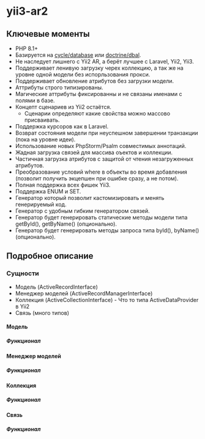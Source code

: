 # yii3-ar2

## Ключевые моменты

- PHP 8.1+
- Базируется на [cycle/database](https://github.com/cycle/database) или [doctrine/dbal](https://github.com/doctrine/dbal).
- Не наследует лишнего с Yii2 AR, а берёт лучшее с Laravel, Yii2, Yii3.
- Поддерживает ленивую загрузку черех коллекцию, а так же на уровне одной модели без испорльзования прокси.
- Поддерживает обновление атрибутов без загрузки модели.
- Аттрибуты строго типизированы.
- Магические аттрибуты фиксированны и не связаны именами с полями в базе.
- Концепт сценариев из Yii2 остаётся.
  - Сценарии определяют какие свойства можно массово присваивать.
- Поддержка курсоров как в Laravel.
- Возврат состояния модели при неуспешном завершении транзакции (пока на уровне идеи).
- Использование новых PhpStorm/Psalm совместимых аннотаций.
- Жадная загрузка связей для массива оъектов и коллекции.
- Частичная загрузка атрибутов с защитой от чтения незагруженных атрибутов.
- Преобразование условий where в объекты во время добавления (позволит получить экцепшен при ошибке сразу, а не потом).
- Полная поддержка всех фишек Yii3.
- Поддержка ENUM и SET.
- Генератор который позволит кастомизировать и менять генерируемый код.
- Генератор с удобным гибким генератором связей.
- Генератор будет генерировать статические методы модели типа getById(), getByName() (опционально).
- Генератор будет генерировать методы запроса типа byId(), byName() (опционально).

## Подробное описание

### Сущности

- Модель (ActiveRecordInterface)
- Менеджер моделей (ActiveRecordManagerInterface)
- Коллекция (ActiveCollectionInterface) - Что то типа ActiveDataProvider в Yii2
- Связь (много типов)

#### Модель

##### Функционал

#### Менеджер моделей

##### Функционал

#### Коллекция

##### Функционал

#### Связь

##### Функционал
